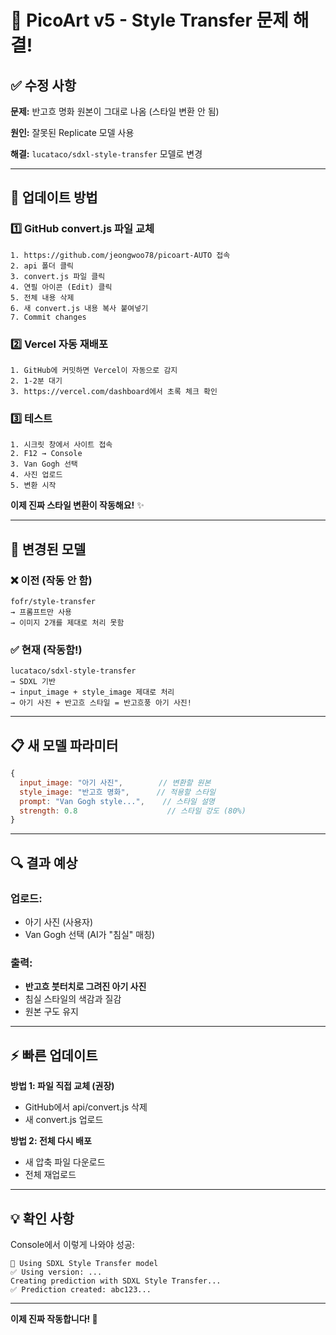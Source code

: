 # 🔧 PicoArt v5 - Style Transfer 문제 해결!

## ✅ 수정 사항

**문제:** 반고흐 명화 원본이 그대로 나옴 (스타일 변환 안 됨)

**원인:** 잘못된 Replicate 모델 사용

**해결:** `lucataco/sdxl-style-transfer` 모델로 변경

---

## 🚀 업데이트 방법

### 1️⃣ GitHub convert.js 파일 교체

```
1. https://github.com/jeongwoo78/picoart-AUTO 접속
2. api 폴더 클릭
3. convert.js 파일 클릭
4. 연필 아이콘 (Edit) 클릭
5. 전체 내용 삭제
6. 새 convert.js 내용 복사 붙여넣기
7. Commit changes
```

### 2️⃣ Vercel 자동 재배포

```
1. GitHub에 커밋하면 Vercel이 자동으로 감지
2. 1-2분 대기
3. https://vercel.com/dashboard에서 초록 체크 확인
```

### 3️⃣ 테스트

```
1. 시크릿 창에서 사이트 접속
2. F12 → Console
3. Van Gogh 선택
4. 사진 업로드
5. 변환 시작
```

**이제 진짜 스타일 변환이 작동해요!** ✨

---

## 🎨 변경된 모델

### ❌ 이전 (작동 안 함)
```
fofr/style-transfer
→ 프롬프트만 사용
→ 이미지 2개를 제대로 처리 못함
```

### ✅ 현재 (작동함!)
```
lucataco/sdxl-style-transfer
→ SDXL 기반
→ input_image + style_image 제대로 처리
→ 아기 사진 + 반고흐 스타일 = 반고흐풍 아기 사진!
```

---

## 📋 새 모델 파라미터

```javascript
{
  input_image: "아기 사진",        // 변환할 원본
  style_image: "반고흐 명화",      // 적용할 스타일
  prompt: "Van Gogh style...",    // 스타일 설명
  strength: 0.8                    // 스타일 강도 (80%)
}
```

---

## 🔍 결과 예상

### 업로드:
- 아기 사진 (사용자)
- Van Gogh 선택 (AI가 "침실" 매칭)

### 출력:
- **반고흐 붓터치로 그려진 아기 사진**
- 침실 스타일의 색감과 질감
- 원본 구도 유지

---

## ⚡ 빠른 업데이트

**방법 1: 파일 직접 교체 (권장)**
- GitHub에서 api/convert.js 삭제
- 새 convert.js 업로드

**방법 2: 전체 다시 배포**
- 새 압축 파일 다운로드
- 전체 재업로드

---

## 💡 확인 사항

Console에서 이렇게 나와야 성공:
```
🎨 Using SDXL Style Transfer model
✅ Using version: ...
Creating prediction with SDXL Style Transfer...
✅ Prediction created: abc123...
```

---

**이제 진짜 작동합니다! 🎉**
